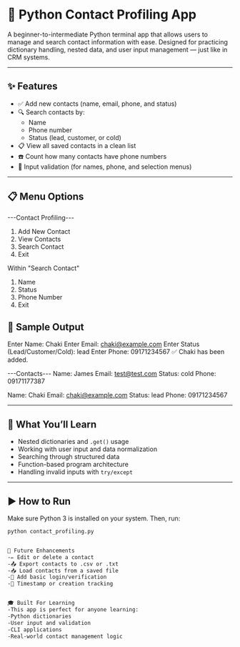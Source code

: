 # 📇 Python Contact Profiling App

A beginner-to-intermediate Python terminal app that allows users to manage and search contact information with ease. Designed for practicing dictionary handling, nested data, and user input management — just like in CRM systems.

---

## ✨ Features

- ✅ Add new contacts (name, email, phone, and status)
- 🔍 Search contacts by:
  - Name
  - Phone number
  - Status (lead, customer, or cold)
- 📋 View all saved contacts in a clean list
- ☎️ Count how many contacts have phone numbers
- 🧠 Input validation (for names, phone, and selection menus)

---

## 📋 Menu Options

---Contact Profiling---

1. Add New Contact
2. View Contacts
3. Search Contact
4. Exit

Within "Search Contact"

1. Name
2. Status
3. Phone Number
4. Exit


## 🧪 Sample Output

Enter Name: Chaki
Enter Email: chaki@example.com
Enter Status (Lead/Customer/Cold): lead
Enter Phone: 09171234567
✅ Chaki has been added.

---Contacts---
Name: James
Email: test@test.com
Status: cold
Phone: 09171177387

Name: Chaki
Email: chaki@example.com
Status: lead
Phone: 09171234567

---

## 🧠 What You’ll Learn

- Nested dictionaries and `.get()` usage
- Working with user input and data normalization
- Searching through structured data
- Function-based program architecture
- Handling invalid inputs with `try/except`

---

## ▶️ How to Run

Make sure Python 3 is installed on your system. Then, run:

```bash
python contact_profiling.py


🚀 Future Enhancements
-✏️ Edit or delete a contact
-📤 Export contacts to .csv or .txt
-📥 Load contacts from a saved file
-🔐 Add basic login/verification
-📆 Timestamp or creation tracking


🎓 Built For Learning
-This app is perfect for anyone learning:
-Python dictionaries
-User input and validation
-CLI applications
-Real-world contact management logic

